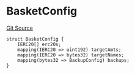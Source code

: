 # BasketConfig
[Git Source](https://github.com/larrythecucumber321/protocol/blob/77d337b8595ba96d069ded321419b36a61984170/contracts/p0/BasketHandler.sol)


```solidity
struct BasketConfig {
    IERC20[] erc20s;
    mapping(IERC20 => uint192) targetAmts;
    mapping(IERC20 => bytes32) targetNames;
    mapping(bytes32 => BackupConfig) backups;
}
```

